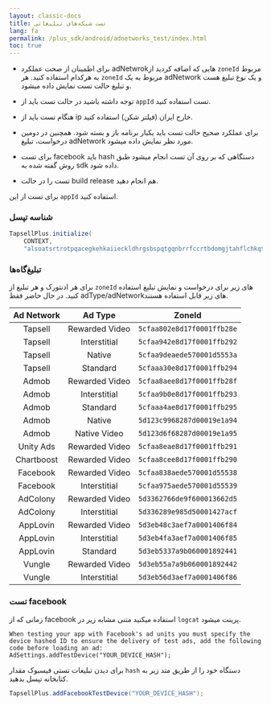 ```yaml
---
layout: classic-docs
title: تست شبکه‌های تبلیغاتی
lang: fa
permalink: /plus_sdk/android/adnetworks_test/index.html
toc: true
---
```

* برای اطمینان از صحت عملکرد adNetwrokهایی که اضافه کردید از `zoneId` مربوط به هرکدام استفاده کنید. هر `zoneId` مربوط به یک adNetwork و یک نوع تبلیغ هست و تبلیغ حالت تست نمایش داده میشود.

* توجه داشته باشید در حالت تست باید از `appId` تست استفاده کنید.

* هنگام تست باید از ip خارج ایران (فیلتر شکن) استفاده کنید.

* برای عملکرد صحیح حالت تست باید یکبار برنامه باز و بسته شود. همچنین در دومین درخواست، تبلیغ  adNetwork مورد نظر نمایش داده میشود.

* برای تست facebook باید hash دستگاهی که بر روی آن تست انجام میشود طبق روش گفته شده به sdk داده شود.

* تست را در حالت build release هم انجام دهید.

برای تست از این `appId` استفاده کنید.

### شناسه تپسل

```java
TapsellPlus.initialize(
    CONTEXT,
    "alsoatsrtrotpqacegkehkaiieckldhrgsbspqtgqnbrrfccrtbdomgjtahflchkqtqosa");
```

### تبلیغ‌گاه‌ها

برای هر ادنتورک و هر تبلیغ از `zoneId` های زیر برای درخواست و نمایش تبلیغ استفاده کنید. در حال حاضر فقط adType/adNetworkهای زیر قابل استفاده هستند.

|        Ad Network      |              Ad Type              |ZoneId
|:------------:|:----------------------------:|:----------------------------:|
|     Tapsell     |     Rewarded Video    | `5cfaa802e8d17f0001ffb28e`|
|     Tapsell    |    Interstitial    |`5cfaa942e8d17f0001ffb292`|
| Tapsell |  Native  |`5cfaa9deaede570001d5553a`|
|  Tapsell | Standard |`5cfaaa30e8d17f0001ffb294`|
|    Admob    |    Rewarded Video   |`5cfaa8aee8d17f0001ffb28f`|
|    Admob    |     Interstitial     |`5cfaa9b0e8d17f0001ffb293`|
|    Admob    |     Standard     |`5cfaaa4ae8d17f0001ffb295`|
|    Admob    |     Native     |`5d123c9968287d00019e1a94`|
|    Admob    |     Native Video     |`5d123d6f68287d00019e1a95`|
|    Unity Ads    |     Rewarded Video     |`5cfaa8eae8d17f0001ffb291`|
|    Chartboost    |     Rewarded Video     |`5cfaa8cee8d17f0001ffb290`|
|    Facebook    |     Rewarded Video     |`5cfaa838aede570001d55538`|
|    Facebook    |     Interstitial     |`5cfaa975aede570001d55539`|
|    AdColony    |     Rewarded Video     |`5d3362766de9f600013662d5`|
|    AdColony    |     Interstitial     |`5d336289e985d50001427acf`|
|    AppLovin    |     Rewarded Video     |`5d3eb48c3aef7a0001406f84`|
|    AppLovin    |     Interstitial     |`5d3eb4fa3aef7a0001406f85`|
|    AppLovin    |     Standard     |`5d3eb5337a9b060001892441`|
|    Vungle    |     Rewarded Video     |`5d3eb55a7a9b060001892442`|
|    Vungle    |     Interstitial     |`5d3eb56d3aef7a0001406f86`|

### تست facebook
زمانی که از facebook استفاده میکنید متنی مشابه زیر در `logcat` پرینت میشود.

```
When testing your app with Facebook's ad units you must specify the device hashed ID to ensure the delivery of test ads, add the following code before loading an ad: AdSettings.addTestDevice("YOUR_DEVICE_HASH");
```

برای دیدن تبلیغات تستی فیسبوک مقدار `hash` دستگاه خود را از طریق متد زیر به کتابخانه تپسل بدهید.

```java
TapsellPlus.addFacebookTestDevice("YOUR_DEVICE_HASH");
```